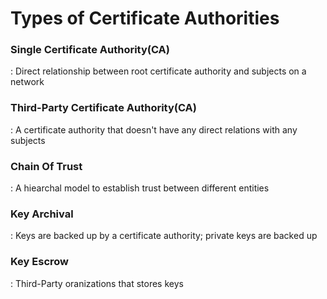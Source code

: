 # Types of Certificate Authorities


### Single Certificate Authority(CA)
 : Direct relationship between root certificate authority and subjects on a network


### Third-Party Certificate Authority(CA)
 : A certificate authority that doesn't have any direct relations with any subjects


### Chain Of Trust
 : A hiearchal model to establish trust between different entities


### Key Archival
 : Keys are backed up by a certificate authority; private keys are backed up

 
### Key Escrow
 : Third-Party oranizations that stores keys